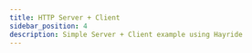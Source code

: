 ```yaml
---
title: HTTP Server + Client
sidebar_position: 4
description: Simple Server + Client example using Hayride
---
```

